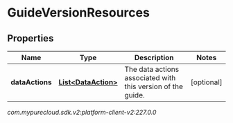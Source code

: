 # GuideVersionResources


## Properties

| Name | Type | Description | Notes |
| ------------ | ------------- | ------------- | ------------- |
| **dataActions** | [**List&lt;DataAction&gt;**](DataAction) | The data actions associated with this version of the guide. |  [optional] |




_com.mypurecloud.sdk.v2:platform-client-v2:227.0.0_
